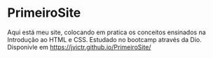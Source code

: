 # PrimeiroSite
Aqui está meu site, colocando em pratica os conceitos ensinados na Introdução ao HTML e CSS. Estudado no bootcamp através da Dio.
Disponivle em https://jvictr.github.io/PrimeiroSite/
